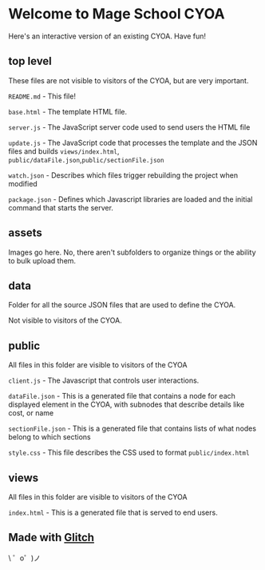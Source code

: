 Welcome to Mage School CYOA
=================
Here's an interactive version of an existing CYOA. Have fun!


top level
------
These files are not visible to visitors of the CYOA, but are very important.

`README.md` - This file!

`base.html` - The template HTML file. 

`server.js` - The JavaScript server code used to send users the HTML file

`update.js` - The JavaScript code that processes the template and the JSON files and builds `views/index.html`, `public/dataFile.json`,`public/sectionFile.json`

`watch.json` - Describes which files trigger rebuilding the project when modified

`package.json` - Defines which Javascript libraries are loaded and the initial command that starts the server.

assets
---------
Images go here. No, there aren't subfolders to organize things or the ability to bulk upload them.

data
-------
Folder for all the source JSON files that are used to define the CYOA. 

Not visible to visitors of the CYOA.

public
--------
All files in this folder are visible to visitors of the CYOA

`client.js` - The Javascript that controls user interactions.

`dataFile.json` - This is a generated file that contains a node for each displayed element in the CYOA, with subnodes that describe details like cost, or name

`sectionFile.json` - This is a generated file that contains lists of what nodes belong to which sections

`style.css` - This file describes the CSS used to format `public/index.html`

views
--------
All files in this folder are visible to visitors of the CYOA

`index.html` - This is a generated file that is served to end users.


Made with [Glitch](https://glitch.com/)
-------------------

\ ゜o゜)ノ
